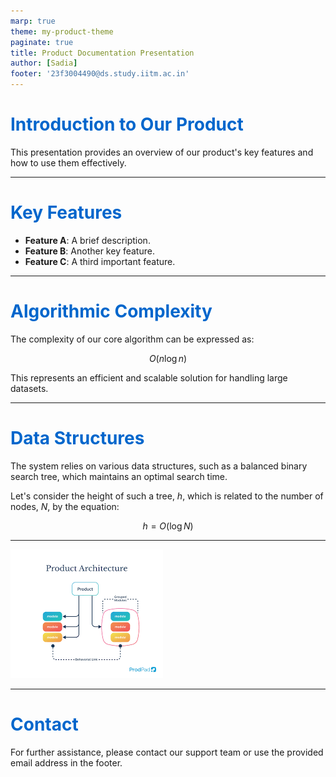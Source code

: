 ```yaml
---
marp: true
theme: my-product-theme
paginate: true
title: Product Documentation Presentation
author: [Sadia]
footer: '23f3004490@ds.study.iitm.ac.in'
---
```



<style>
/* themes/my-product-theme.css */
section {
  background-image: url('https://marp.app/assets/marp.svg');
  background-size: 20%;
  background-position: 95% 5%;
  background-repeat: no-repeat;
  color: #333;
  font-family: Arial, sans-serif;
}
h1, h2, h3 {
  color: #0066cc;
}
</style>

# Introduction to Our Product

This presentation provides an overview of our product's key features and how to use them effectively.

---

# Key Features

- **Feature A**: A brief description.
- **Feature B**: Another key feature.
- **Feature C**: A third important feature.

---

# Algorithmic Complexity

The complexity of our core algorithm can be expressed as:

$$O(n \log n)$$

This represents an efficient and scalable solution for handling large datasets.

---

# Data Structures

The system relies on various data structures, such as a balanced binary search tree, which maintains an optimal search time.

Let's consider the height of such a tree, $h$, which is related to the number of nodes, $N$, by the equation:

$$h = O(\log N)$$

---

![bg](assets/product-bg.png)


---

# Contact

For further assistance, please contact our support team or use the provided email address in the footer.
